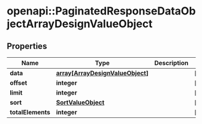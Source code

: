 # openapi::PaginatedResponseDataObjectArrayDesignValueObject


## Properties
Name | Type | Description | Notes
------------ | ------------- | ------------- | -------------
**data** | [**array[ArrayDesignValueObject]**](ArrayDesignValueObject.md) |  | [optional] 
**offset** | **integer** |  | [optional] 
**limit** | **integer** |  | [optional] 
**sort** | [**SortValueObject**](SortValueObject.md) |  | [optional] 
**totalElements** | **integer** |  | [optional] 


